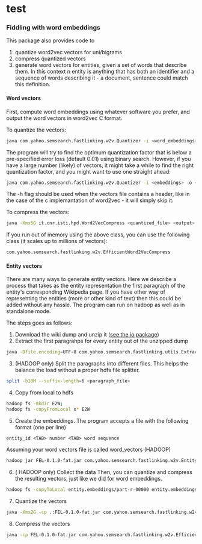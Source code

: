 test
=======

### Fiddling with word embeddings

This package also provides code to
  1. quantize word2vec vectors for uni/bigrams
  2. compress quantized vectors
  3. generate word vectors for entities, given a set of words that describe them. In this context n entity is anything that has both an identifier and a sequence of words describing it - a document, sentence could match this definition.


#### Word vectors

First, compute word embeddings using whatever software you prefer, and output the word vectors in word2vec C format.

To quantize the vectors:

```bash
java com.yahoo.semsearch.fastlinking.w2v.Quantizer -i <word_embeddings> -o <output> -h
```

The program will try to find the optimum quantization factor that is below a pre-specified error loss (default 0.01) using binary search.
However, if you have a large number (likely) of vectors, it might take a while to find the right quantization factor, and you might want to use one straight ahead:

```bash
java com.yahoo.semsearch.fastlinking.w2v.Quantizer -i <embeddings> -o <output> -d 8
```

The -h flag should be used when the vectors file contains a header, like in the case of the c implemantation of word2vec - it will simply skip it.

To compress the vectors:

```bash
java -Xmx5G it.cnr.isti.hpd.Word2VecCompress <quantized_file> <output>
```

If you run out of memory using the above class, you can use the following class (it scales up to millions of vectors):

```bash
com.yahoo.semsearch.fastlinking.w2v.EfficientWord2VecCompress
```

#### Entity vectors

There are many ways to generate entity vectors. Here we describe a process that takes as the entity representation the first paragraph of the entity's corresponding Wikipedia page. If you have other way of representing the entities (more or other kind of text) then this could be added without any hassle.
The program can run on hadoop as well as in standalone mode.

The steps goes as follows:
1. Download the wiki dump and unzip it ([see the io package](src/main/java/com/yahoo/semsearch/fastlinking/io/README.md))
2. Extract the first paragrahps for every entity out of the unzipped dump

```bash
java -Dfile.encoding=UTF-8 com.yahoo.semsearch.fastlinking.utils.ExtractFirstParagraphs <input_wiki_dump> <output_file>
```

3. (HADOOP only) Split the paragraphs into different files. This helps the balance the load without a proper hdfs file splitter.

```bash
split -b10M --suffix-length=6 <paragraph_file>
```

4. Copy from local to hdfs

```bash
hadoop fs -mkdir E2W;
hadoop fs -copyFromLocal x* E2W
```

5. Create the embeddings. The program accepts a file with the following format (one per line)

```
entity_id <TAB> number <TAB> word sequence
```

Assuming your word vectors file is called word_vectors (HADOOP)

```bash
hadoop jar FEL-0.1.0-fat.jar com.yahoo.semsearch.fastlinking.w2v.EntityEmbeddings  -Dmapreduce.job.queuename=adhoc -files word_vectors#vectors E2W entity.embeddings
```

6. ( HADOOP only) Collect the data
Then, you can quantize and compress the resulting vectors, just like we did for word embeddings.

```bash
hadoop fs -copyToLocal entity.embeddings/part-r-00000 entity.embeddings
```

7. Quantize the vectors

```bash
java -Xmx2G -cp .:FEL-0.1.0-fat.jar com.yahoo.semsearch.fastlinking.w2v.Quantizer -i entity.embeddings -o entity.embeddings.quant -d -q 9
```

8. Compress the vectors

```bash
java -cp FEL-0.1.0-fat.jar com.yahoo.semsearch.fastlinking.w2v.EfficientWord2VecCompress entity.embeddings.quant entity.embeddings.compress
```
